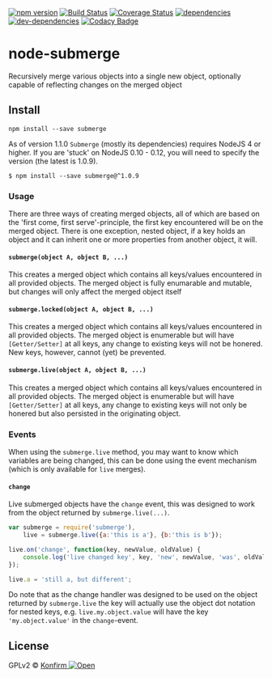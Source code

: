 [![npm version](https://badge.fury.io/js/submerge.svg)](http://badge.fury.io/js/submerge)
[![Build Status](https://travis-ci.org/konfirm/node-submerge.svg?branch=master)](https://travis-ci.org/konfirm/node-submerge)
[![Coverage Status](https://coveralls.io/repos/konfirm/node-submerge/badge.svg?branch=master)](https://coveralls.io/r/konfirm/node-submerge?branch=master)
[![dependencies](https://david-dm.org/konfirm/node-submerge.svg)](https://david-dm.org/konfirm/node-submerge#info=dependencies)
[![dev-dependencies](https://david-dm.org/konfirm/node-submerge/dev-status.svg)](https://david-dm.org/konfirm/node-submerge#info=devDependencies)
[![Codacy Badge](https://www.codacy.com/project/badge/f57067be710047c9baf8a74037cf247b)](https://www.codacy.com/app/rogier/node-submerge)

# node-submerge
Recursively merge various objects into a single new object, optionally capable of reflecting changes on the merged object

## Install
```
npm install --save submerge
```

As of version 1.1.0 `Submerge` (mostly its dependencies) requires NodeJS 4 or higher. If you are 'stuck' on NodeJS 0.10 - 0.12, you will need to specify the version (the latest is 1.0.9).
```
$ npm install --save submerge@^1.0.9
```

### Usage
There are three ways of creating merged objects, all of which are based on the 'first come, first serve'-principle, the first key encountered will be on the merged object.
There is one exception, nested object, if a key holds an object and it can inherit one or more properties from another object, it will.

#### `submerge(object A, object B, ...)`
This creates a merged object which contains all keys/values encountered in all provided objects. The merged object is fully enumarable and mutable, but changes will only affect the merged object itself

#### `submerge.locked(object A, object B, ...)`
This creates a merged object which contains all keys/values encountered in all provided objects. The merged object is enumerable but will have `[Getter/Setter]` at all keys, any change to existing keys will not be honered. New keys, however, cannot (yet) be prevented.

#### `submerge.live(object A, object B, ...)`
This creates a merged object which contains all keys/values encountered in all provided objects. The merged object is enumerable but will have `[Getter/Setter]` at all keys, any change to existing keys will not only be honered but also persisted in the originating object.

### Events
When using the `submerge.live` method, you may want to know which variables are being changed, this can be done using the event mechanism (which is only available for `live` merges).

#### `change`
Live submerged objects have the `change` event, this was designed to work from the object returned by `submerge.live(...)`.
```js
var submerge = require('submerge'),
    live = submerge.live({a:'this is a'}, {b:'this is b'});

live.on('change', function(key, newValue, oldValue) {
	console.log('live changed key', key, 'new', newValue, 'was', oldValue);
});

live.a = 'still a, but different';

```
Do note that as the change handler was designed to be used on the object returned by `submerge.live` the key will actually use the object dot notation for nested keys, e.g. `live.my.object.value` will have the key `'my.object.value'` in the `change`-event.


## License
GPLv2 © [Konfirm ![Open](https://kon.fm/open.svg)](//kon.fm/site)
